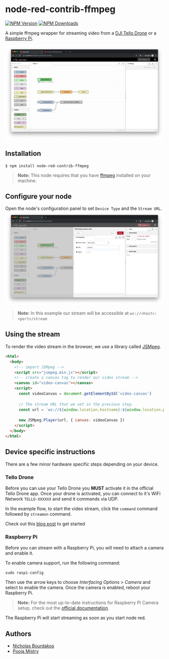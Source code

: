 # node-red-contrib-ffmpeg
[![NPM Version](https://img.shields.io/npm/v/node-red-contrib-ffmpeg.svg)](https://npmjs.org/package/node-red-contrib-ffmpeg)
[![NPM Downloads](https://img.shields.io/npm/dm/node-red-contrib-ffmpeg.svg)](https://npmjs.org/package/node-red-contrib-ffmpeg)

A simple ffmpeg wrapper for streaming video from a [DJI Tello Drone](https://www.ryzerobotics.com/tello) or a [Raspberry Pi](https://www.raspberrypi.org/).

![](images/example.png)

## Installation
```
$ npm install node-red-contrib-ffmpeg
```

> **Note:** This node requires that you have [ffmpeg](https://ffmpeg.org/) installed on your machine.

## Configure your node
Open the node's configuration panel to set `Device Type` and the `Stream URL`.
![](images/configure.png)
> **Note:** In this example our stream will be accessible at `ws://<host>:<port>/stream`

## Using the stream
To render the video stream in the browser, we use a library called [JSMpeg](https://github.com/phoboslab/jsmpeg).
```html
<html>
  <body>
    <!-- import JSMpeg -->
    <script src="jsmpeg.min.js"></script>
    <!-- create a canvas tag to render our video stream -->
    <canvas id="video-canvas"></canvas>
    <script>
      const videoCanvas = document.getElementById('video-canvas')
      
      // The stream URL that we set in the previous step.
      const url = `ws://${window.location.hostname}:${window.location.port}/stream`

      new JSMpeg.Player(url, { canvas: videoCanvas })
    </script>
  </body>
</html>
```

## Device specific instructions
There are a few minor hardware specific steps depending on your device.

### Tello Drone
Before you can use your Tello Drone you **MUST** activate it in the official Tello Drone app.
Once your drone is activated, you can connect to it's WiFi Network `TELLO-XXXXXX` and send it commands via UDP.

In the example flow, to start the video stream, click the `command` command followed by `streamon` command.

Check out this [blog post](https://dev.to/poojamakes/detecting-objects-with-a-tello-drone-38np) to get started

### Raspberry Pi
Before you can stream with a Raspberry Pi, you will need to attach a camera and enable it.

To enable camera support, run the following command:
```
sudo raspi-config
```

Then use the arrow keys to choose _Interfacing Options_ > _Camera_ and select to enable the camera. Once the camera is enabled, reboot your Raspberry Pi.

> **Note:** For the most up-to-date instructions for Raspberry Pi Camera setup, check out the [official documentation](https://www.raspberrypi.org/documentation/configuration/camera.md).

The Raspberry Pi will start streaming as soon as you start node red.

## Authors
- [Nicholas Bourdakos](https://github.com/bourdakos1)
- [Pooja Mistry ](https://github.com/pmmistry)
